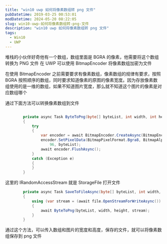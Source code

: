 ```yaml
---
title: "win10 uwp 如何将像素数组转 png 文件"
pubDatetime: 2019-03-25 00:53:01
modDatetime: 2024-05-20 08:22:05
slug: win10-uwp-如何将像素数组转-png-文件
description: "win10 uwp 如何将像素数组转 png 文件"
tags:
  - Win10
  - UWP
---
```





堆栈的小伙伴好奇他有一个数组，数组里面是 BGRA 的像素，他需要将这个数组转换为 PNG 文件
在 UWP 可以使用 BitmapEncoder 将像素数组加密为文件

<!--more-->


<!-- CreateTime:2019/3/25 8:53:01 -->

<!-- csdn -->

在使用 BitmapEncoder 之前需要要求有像素数组，像素数组的规律有要求，按照 BGRA 按照顺序的数组，同时要求知道像素的原图的像素宽度。因为存放像素数组使用的是一维的数组，如果不知道图片宽度，那么就不知道这个图片的像素是对应数组哪个

通过下面方法可以转换像素数组到文件

```csharp

        private async Task ByteToPng(byte[] byteList, int width, int height, IRandomAccessStream file)
        {
            try
            {
                var encoder = await BitmapEncoder.CreateAsync(BitmapEncoder.PngEncoderId, file);
                encoder.SetPixelData(BitmapPixelFormat.Bgra8, BitmapAlphaMode.Ignore, (uint) width, (uint) height, 96,
                    96, byteList);
                await encoder.FlushAsync();
            }
            catch (Exception e)
            {
            }
        }
```
 
这里的 IRandomAccessStream 就是 StorageFile 打开文件

```csharp
        private async Task SaveToFileAsync(byte[] byteList, int width, int height, IStorageFile file)
        {
            using (var stream = (await file.OpenStreamForWriteAsync()).AsRandomAccessStream())
            {
                await ByteToPng(byteList, width, height, stream);
            }
        }
```

通过这个方法，可以传入数组和图片的宽度和高度，保存的文件，就可以将像素数组保存到 png 文件

